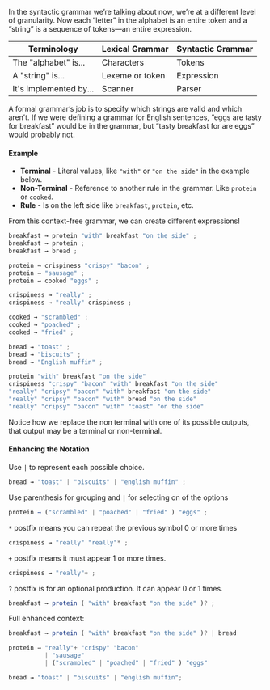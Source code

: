 In the syntactic grammar we’re talking about now, we’re at a different level of granularity. Now each “letter” in the alphabet is an entire token and a “string” is a sequence of tokens—an entire expression.

| Terminology            | Lexical Grammar | Syntactic Grammar |
| ---------------------- | --------------- | ----------------- |
| The "alphabet" is...   | Characters      | Tokens            |
| A "string" is...       | Lexeme or token | Expression        |
| It's implemented by... | Scanner         | Parser            | 

A formal grammar’s job is to specify which strings are valid and which aren’t. If we were defining a grammar for English sentences, “eggs are tasty for breakfast” would be in the grammar, but “tasty breakfast for are eggs” would probably not.

#### Example

- **Terminal** - Literal values, like `"with"` or `"on the side"` in the example below.
- **Non-Terminal** - Reference to another rule in the grammar. Like `protein` or `cooked`.
- **Rule** - Is on the left side like `breakfast`, `protein`, etc.

From this context-free grammar, we can create different expressions!

```js
breakfast → protein "with" breakfast "on the side" ;
breakfast → protein ;
breakfast → bread ;

protein → crispiness "crispy" "bacon" ;
protein → "sausage" ;
protein → cooked "eggs" ;

crispiness → "really" ;
crispiness → "really" crispiness ;

cooked → "scrambled" ;
cooked → "poached" ;
cooked → "fried" ;

bread → "toast" ;
bread → "biscuits" ;
bread → "English muffin" ;
```

```js
protein "with" breakfast "on the side"
crispiness "crispy" "bacon" "with" breakfast "on the side"
"really" "cripsy" "bacon" "with" breakfast "on the side"
"really" "cripsy" "bacon" "with" bread "on the side"
"really" "cripsy" "bacon" "with" "toast" "on the side"
```

Notice how we replace the non terminal with one of its possible outputs, that output may be a terminal or non-terminal.

#### Enhancing the Notation

Use `|` to represent each possible choice.

```js
bread → "toast" | "biscuits" | "english muffin" ; 
```

Use parenthesis for grouping and `|` for selecting on of the options

```js
protein → ("scrambled" | "poached" | "fried" ) "eggs" ; 
```

`*` postfix means you can repeat the previous symbol 0 or more times

```js
crispiness → "really" "really"* ; 
```

`+` postfix means it must appear 1 or more times.

```js
crispiness → "really"+ ; 
```

`?` postfix is for an optional production. It can appear 0 or 1 times.

```js
breakfast → protein ( "with" breakfast "on the side" )? ;
```

Full enhanced context:

```js
breakfast → protein ( "with" breakfast "on the side" )? | bread

protein → "really"+ "crispy" "bacon" 
          | "sausage" 
          | ("scrambled" | "poached" | "fried" ) "eggs"

bread → "toast" | "biscuits" | "english muffin";
```